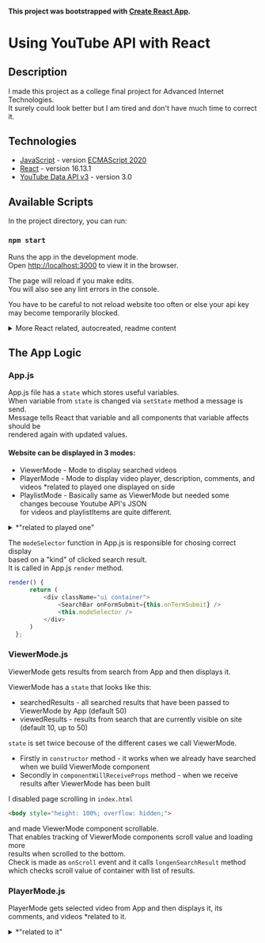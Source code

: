 #### This project was bootstrapped with [Create React App](https://github.com/facebook/create-react-app).

# Using YouTube API with React

## Description

  I made this project as a college final project for Advanced Internet Technologies.<br />
  It surely could look better but I am tired and don't have much time to correct it.
  
## Technologies
* [JavaScript](https://developer.mozilla.org/en-US/docs/Web/JavaScript) - version [ECMAScript 2020](https://tc39.es/ecma262/)
* [React](https://en.reactjs.org/docs/getting-started.html) - version 16.13.1
* [YouTube Data API v3](https://developers.google.com/youtube/v3/docs/?apix=true) - version 3.0

## Available Scripts

In the project directory, you can run:

### `npm start`

Runs the app in the development mode.<br />
Open [http://localhost:3000](http://localhost:3000) to view it in the browser.

The page will reload if you make edits.<br />
You will also see any lint errors in the console.

You have to be careful to not reload website too often or else your api key may become temporarily blocked.

<details>
  <summary>More React related, autocreated, readme content</summary> 
  
### `npm test`

Launches the test runner in the interactive watch mode.<br />
See the section about [running tests](https://facebook.github.io/create-react-app/docs/running-tests) for more information.

### `npm run build`

Builds the app for production to the `build` folder.<br />
It correctly bundles React in production mode and optimizes the build for the best performance.

The build is minified and the filenames include the hashes.<br />
Your app is ready to be deployed!

See the section about [deployment](https://facebook.github.io/create-react-app/docs/deployment) for more information.

### `npm run eject`

**Note: this is a one-way operation. Once you `eject`, you can’t go back!**

If you aren’t satisfied with the build tool and configuration choices, you can `eject` at any time. This command will remove the single build dependency from your project.

Instead, it will copy all the configuration files and the transitive dependencies (webpack, Babel, ESLint, etc) right into your project so you have full control over them. All of the commands except `eject` will still work, but they will point to the copied scripts so you can tweak them. At this point you’re on your own.

You don’t have to ever use `eject`. The curated feature set is suitable for small and middle deployments, and you shouldn’t feel obligated to use this feature. However we understand that this tool wouldn’t be useful if you couldn’t customize it when you are ready for it.

## Learn More

You can learn more in the [Create React App documentation](https://facebook.github.io/create-react-app/docs/getting-started).

To learn React, check out the [React documentation](https://reactjs.org/).

### Code Splitting

This section has moved here: https://facebook.github.io/create-react-app/docs/code-splitting

### Analyzing the Bundle Size

This section has moved here: https://facebook.github.io/create-react-app/docs/analyzing-the-bundle-size

### Making a Progressive Web App

This section has moved here: https://facebook.github.io/create-react-app/docs/making-a-progressive-web-app

### Advanced Configuration

This section has moved here: https://facebook.github.io/create-react-app/docs/advanced-configuration

### Deployment

This section has moved here: https://facebook.github.io/create-react-app/docs/deployment

### `npm run build` fails to minify

This section has moved here: https://facebook.github.io/create-react-app/docs/troubleshooting#npm-run-build-fails-to-minify
</details>

## The App Logic

### App.js

App.js file has a `state` which stores useful variables.<br />
When variable from `state` is changed via `setState` method a message is send.<br />
Message tells React that variable and all components that variable affects should be <br />
rendered again with updated values. <br />

#### Website can be displayed in 3 modes: 
* ViewerMode    - Mode to display searched videos
* PlayerMode    - Mode to display video player, description, comments, and videos \*related to played one displayed on side
* PlaylistMode  - Basically same as ViewerMode but needed some changes becouse Youtube API's JSON <br />
                  for videos and playlistItems are quite different.
<details>
  <summary> *"related to played one" </summary>
  
  Videos on side in PlayerMode are not related to played one<br />
  but are search results from ViewerMode. I didn't have time to make that work :(
  
  </details>
  
  The `modeSelector` function in App.js is responsible for chosing correct display<br />
  based on a \"kind\" of clicked search result.<br />
  It is called in App.js `render` method.
  
  ```js
  render() {
        return (
            <div className="ui container">
                <SearchBar onFormSubmit={this.onTermSubmit} />
                <this.modeSelector />
            </div>
        )
    };
  ```
  
### ViewerMode.js
ViewerMode gets results from search from App and then displays it.

ViewerMode has a `state` that looks like this:
* searchedResults - all searched results that have been passed to ViewerMode by App (default 50)
* viewedResults - results from search that are currently visible on site (default 10, up to 50)

`state` is set twice becouse of the different cases we call ViewerMode.
* Firstly in `constructor` method - it works when we already have searched when we build ViewerMode component
* Secondly in `componentWillReceiveProps` method - when we receive results after ViewerMode has been built

I disabled page scrolling in `index.html`

```html
<body style="height: 100%; overflow: hidden;">
 ```
 
and made ViewerMode component scrollable.<br />
That enables tracking of ViewerMode components scroll value and loading more<br />
results when scrolled to the bottom.<br />
Check is made as `onScroll` event and it calls `longenSearchResult` method <br />
which checks scroll value of container with list of results.

### PlayerMode.js
PlayerMode gets selected video from App and then displays it, its comments, and videos \*related to it.

<details>
  <summary> *"related to it" </summary>
  
  Videos on side  are not related to played one but instead<br />
  are search results from ViewerMode. I didn't have time to make that work :(
  
  </details>
